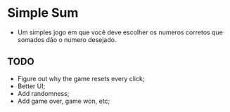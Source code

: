 # Simple Sum

- Um simples jogo em que você deve escolher os numeros corretos que somados dão o numero desejado.

## TODO

- Figure out why the game resets every click;
- Better UI;
- Add randomness;
- Add game over, game won, etc;
